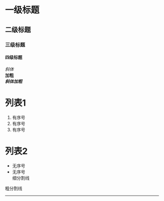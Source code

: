 # 一级标题

## 二级标题

### 三级标题

#### 四级标题
*斜体*  
**加粗**  
***斜体加粗***

# 列表1
1. 有序号
2. 有序号
3. 有序号

# 列表2
* 无序号
* 无序号  
细分割线

粗分割线
***
